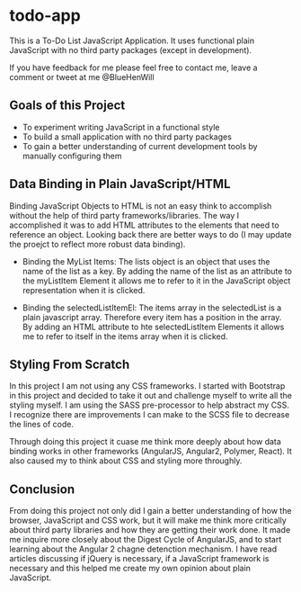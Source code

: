 # todo-app

This is a To-Do List JavaScript Application. It uses functional plain JavaScript with no third party packages (except in development). 

If you have feedback for me please feel free to contact me, leave a comment or tweet at me @BlueHenWill 

## Goals of this Project
- To experiment writing JavaScript in a functional style
- To build a small application with no third party packages
- To gain a better understanding of current development tools by manually configuring them



## Data Binding in Plain JavaScript/HTML

Binding JavaScript Objects to HTML is not an easy think to accomplish without the help of third party frameworks/libraries. The way I accomplished it was to add HTML attributes to the elements that need to reference an object. Looking back there are better ways to do (I may update the proejct to reflect more robust data binding). 

- Binding the MyList Items: The lists object is an object that uses the name of the list as a key. By adding the name of the list as an attribute to the myListItem Element it allows me to refer to it in the JavaScript object representation when it is clicked. 

- Binding the selectedListItemEl: The items array in the selectedList is a plain javascript array. Therefore every item has a position in the array. By adding an HTML attribute to hte selectedListItem Elements it allows me to refer to itself in the items array when it is clicked.

## Styling From Scratch

In this project I am not using any CSS frameworks. I started with Bootstrap in this project and decided to take it out and challenge myself to write all the styling myself. I am using the SASS pre-processor to help abstract my CSS. I recognize there are improvements I can make to the SCSS file to decrease the lines of code. 

Through doing this project it cuase me think more deeply about how data binding works in other frameworks (AngularJS, Angular2, Polymer, React). It also caused my to think about CSS and styling more throughly. 

## Conclusion
From doing this project not only did I gain a better understanding of how the browser, JavaScript and CSS work, but it will make me think more critically about third party libraries and how they are getting their work done. It made me inquire more closely about the Digest Cycle of AngularJS, and to start learning about the Angular 2 chagne detenction mechanism.  I have read articles discussing if jQuery is necessary, if a JavaScript framework is necessary and this helped me create my own opinion about plain JavaScript.